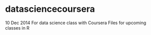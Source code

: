 datasciencecoursera
===================
10 Dec 2014
For data science class with Coursera
Files for upcoming classes in R
